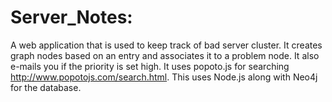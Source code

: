 # Server_Notes:
A web application that is used to keep track of bad server cluster. It creates graph nodes based on an entry and associates it to a problem node. It also e-mails you if the priority is set high. It uses popoto.js for searching http://www.popotojs.com/search.html. This uses Node.js along with Neo4j for the database.
